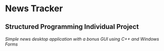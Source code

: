 # News Tracker
## Structured Programming Individual Project
###### Simple news desktop application with a bonus GUI using C++ and Windows Forms
